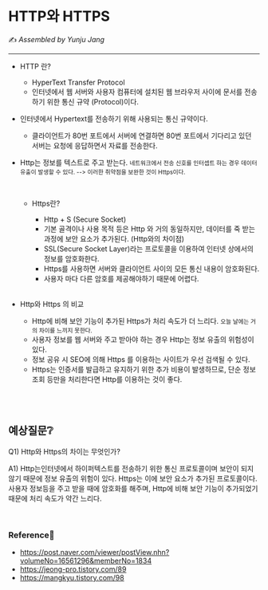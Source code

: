 # HTTP와 HTTPS

:writing_hand: *Assembled by Yunju Jang*

<!--🤝*Contributors : JiYoung Kwon*-->

<hr>

- HTTP 란?

  
  - HyperText Transfer Protocol
  - 인터넷에서 웹 서버와 사용자 컴퓨터에 설치된 웹 브라우저 사이에 문서를 전송하기 위한 통신 규약 (Protocol)이다.
- 인터넷에서 Hypertext를 전송하기 위해 사용되는 통신 규약이다.
  - 클라이언트가 80번 포트에서 서버에 연결하면 80번 포트에서 기다리고 있던 서버는 요청에 응답하면서 자료를 전송한다.
- Http는 정보를 텍스트로 주고 받는다. <small>네트워크에서 전송 신호를 인터셉트 하는 경우 데이터 유출이 발생할 수 있다. --> 이러한 취약점을 보완한 것이 Https이다.</small> 
  
  <br/>


  - Https란? 

    
      - Http + S (Secure Socket)
      - 기본 골격이나 사용 목적 등은 Http 와 거의 동일하지만, 데이터를 죽 받는 과정에 보안 요소가 추가된다. (Http와의 차이점)
      - SSL(Secure Socket Layer)라는 프로토콜을 이용하여 인터넷 상에서의 정보를 암호화한다.
      - Https를 사용하면 서버와 클라이언트 사이의 모든 통신 내용이 암호화된다.
      - 사용자 마다 다른 암호를 제공해야하기 때문에 어렵다.
    
    <br/>
    
- Http와 Https 의 비교


  - Http에 비해 보안 기능이 추가된 Https가 처리 속도가 더 느리다. <small>오늘 날에는 거의 차이를 느끼지 못한다.</small>
  - 사용자 정보를 웹 서버와 주고 받아야 하는 경우 Http는 정보 유출의 위험성이 있다.
  - 정보 공유 시 SEO에 의해 Https 를 이용하는 사이트가 우선 검색될 수 있다.
  - Https는 인증서를 발급하고 유지하기 위한 추가 비용이 발생하므로, 단순 정보 조회 등만을 처리한다면 Http를 이용하는 것이 좋다.

<br/>

<br/>

## 예상질문❔

Q1) Http와 Https의 차이는 무엇인가?

A1)  Http는인터넷에서 하이퍼텍스트를 전송하기 위한 통신 프로토콜이며 보안이 되지 않기 때문에 정보 유출의 위험이 있다. Https는 이에 보안 요소가 추가된 프로토콜이다. 사용자 정보등을 주고 받을 때에 암호화를 해주며, Http에 비해 보안 기능이 추가되었기 때문에 처리 속도가 약간 느리다.

<br/>

### Reference📖

- https://post.naver.com/viewer/postView.nhn?volumeNo=16561296&memberNo=1834
- https://jeong-pro.tistory.com/89
- https://mangkyu.tistory.com/98
